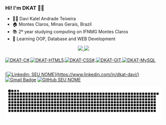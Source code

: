 ### Hi! I'm DKAT 🧑‍💻

- 🧑‍💻 Davi Kalel Andrade Teixeira
- 🏠 Montes Claros, Minas Gerais, Brazil
- 📚 2º year studying computing on IFNMG Montes Claros
- 🌱 Learning OOP, Database and WEB Development

<div align="center">
  <a href="https://github.com/DKAT-DAVI">
<img height="150em" src="https://github-readme-stats.vercel.app/api?username=DKAT-DAVI&theme=tokyonight&count_private=true&show_icons=true&include_all_commits=true"/>
  <img height="150em" src="https://github-readme-stats.vercel.app/api/top-langs/?username=DKAT-DAVI&layout=compact&langs_count=7&theme=tokyonight"/>
</div>

<div style="display: inline_block"><br>
    <img align="center" alt="DKAT-C#" height="30" width="40" src="https://cdn.jsdelivr.net/gh/devicons/devicon/icons/csharp/csharp-original.svg"/>
    <img align="center" alt="DKAT-HTML5" height="30" width="40" src="https://cdn.jsdelivr.net/gh/devicons/devicon/icons/html5/html5-original.svg">
    <img align="center" alt="DKAT-CSS#" height="30" width="40" src="https://cdn.jsdelivr.net/gh/devicons/devicon/icons/css3/css3-original.svg">
    <img align="center" alt="DKAT-GIT" height="30" width="40" src="https://cdn.jsdelivr.net/gh/devicons/devicon/icons/git/git-original.svg">
    <img align="center" alt="DKAT-MySQL" height="30" width="40" src="https://cdn.jsdelivr.net/gh/devicons/devicon/icons/mysql/mysql-original.svg">    
    <!--<img align="center" alt="DKAT-Python" height="30" width="40" src="https://cdn.jsdelivr.net/gh/devicons/devicon/icons/python/python-original.svg">    
    <img align="right" alt="DKAT-PHOTO" height="150" style="border-radius:50px;" src="https://cdn.discordapp.com/attachments/755839774807556242/994404629565673593/GithHubProfilePhoto2.jpeg">-->

</div>
  
##

<div>
  
  [![Linkedin: SEU NOME](https://img.shields.io/badge/-dkatdavi-blue?style=flat-square&logo=Linkedin&logoColor=white&link=(https://www.linkedin.com/in/dkat-davi/))](https://www.linkedin.com/in/dkat-davi/)
[![Gmail Badge](https://img.shields.io/badge/-dkatdavi@gmail.com-006bed?style=flat-square&logo=Gmail&logoColor=white&link=mailto:dkatdavi@gmail.com)](mailto:dkatdavi@gmail.com)
[![GitHub SEU NOME](https://img.shields.io/github/followers/dkat-davi?label=follow&style=social)](https://github.com/dkat-davi)
</div>
  
![snake gif](https://github.com/DKAT-DAVI/DKAT-DAVI/blob/output/github-contribution-grid-snake.svg)
